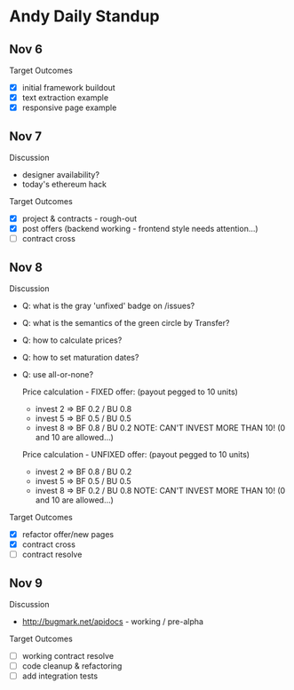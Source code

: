 # Andy Daily Standup

Nov 6
----------------------------------------------

Target Outcomes
- [x] initial framework buildout
- [x] text extraction example
- [x] responsive page example

Nov 7
----------------------------------------------

Discussion
- designer availability?
- today's ethereum hack

Target Outcomes
- [x] project & contracts - rough-out
- [x] post offers (backend working - frontend style needs attention...)
- [ ] contract cross

Nov 8
----------------------------------------------

Discussion
- Q: what is the gray 'unfixed' badge on /issues?
- Q: what is the semantics of the green circle by Transfer?
- Q: how to calculate prices?
- Q: how to set maturation dates?
- Q: use all-or-none?

    Price calculation - FIXED offer: (payout pegged to 10 units)
    - invest 2 => BF 0.2  / BU 0.8
    - invest 5 => BF 0.5  / BU 0.5 
    - invest 8 => BF 0.8  / BU 0.2
    NOTE: CAN'T INVEST MORE THAN 10!  (0 and 10 are allowed...)

    Price calculation - UNFIXED offer: (payout pegged to 10 units)
    - invest 2 => BF 0.8  / BU 0.2
    - invest 5 => BF 0.5  / BU 0.5 
    - invest 8 => BF 0.2  / BU 0.8
    NOTE: CAN'T INVEST MORE THAN 10!  (0 and 10 are allowed...)

Target Outcomes
- [x] refactor offer/new pages
- [x] contract cross
- [ ] contract resolve

Nov 9
----------------------------------------------

Discussion
- http://bugmark.net/apidocs - working / pre-alpha

Target Outcomes
- [ ] working contract resolve
- [ ] code cleanup & refactoring
- [ ] add integration tests
